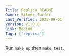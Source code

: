 ```yaml
---
Title: Replica README
Owner: Silver Surfer
Last_Verified: 2025-09-01
Version: v1.0.0
Risk: Medium
Tags: ['replica']
---
```

Run `make up` then `make test`.

